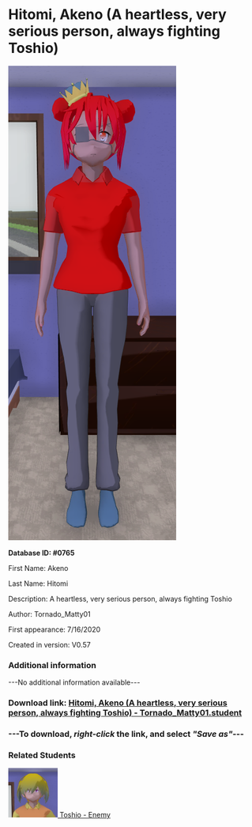 # Hitomi, Akeno (A heartless, very serious person, always fighting Toshio)

<img src="../../Files/Images/Hitomi, Akeno (A heartless, very serious person, always fighting Toshio).png" title="Hitomi, Akeno (A heartless, very serious person, always fighting Toshio) - Tornado_Matty01">

**Database ID: #0765**

First Name: Akeno

Last Name: Hitomi

Description: A heartless, very serious person, always fighting Toshio

Author: Tornado_Matty01

First appearance: 7/16/2020

Created in version: V0.57

### Additional information

---No additional information available---

### Download link: <a href="https://raw.githubusercontent.com/Arbiter1223/Daigaku-Gurashi-Custom-Students/master/Files/Student%20Files/Hitomi%2C%20Akeno%20(A%20heartless%2C%20very%20serious%20person%2C%20always%20fighting%20Toshio)%20-%20Tornado_Matty01.student">Hitomi, Akeno (A heartless, very serious person, always fighting Toshio) - Tornado_Matty01.student</a>

### ---**To download, _right-click_ the link, and select _"Save as"_**---

### Related Students

<a href="Kuramoto, Toshio (A very snooty baka, always fighting Akeno).md"><img src="../../Files/Thumbs/Kuramoto, Toshio (A very snooty baka, always fighting Akeno).png" height="100" width="100" title="Kuramoto, Toshio (A very snooty baka, always fighting Akeno) - Tornado_Matty01, V1.00"></a><a href="Kuramoto, Toshio (A very snooty baka, always fighting Akeno).md"> Toshio - Enemy</a>

